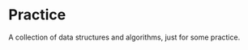 Practice
=======================
A collection of data structures and algorithms, just for some practice. 
